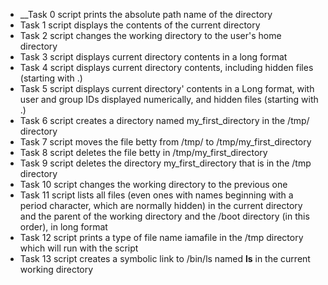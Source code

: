 * __Task 0 script prints the absolute path name of the directory
* Task 1 script displays the contents of the current directory
* Task 2 script changes the working directory to the user's home directory
* Task 3 script displays current directory contents in a long format
* Task 4 script displays current directory contents, including hidden files (starting with .)
* Task 5 script displays current directory' contents in a Long format, with user and group IDs displayed numerically, and hidden files (starting with .)
* Task 6 script creates a directory named my_first_directory in the /tmp/ directory
* Task 7 script moves the file betty from /tmp/ to /tmp/my_first_directory
* Task 8 script deletes the file betty in /tmp/my_first_directory
* Task 9 script deletes the directory my_first_directory that is in the /tmp directory
* Task 10 script changes the working directory to the previous one
* Task 11 script lists all files (even ones with names beginning with a period character, which are normally hidden) in the current directory and the parent of the working directory and the /boot directory (in this order), in long format
* Task 12 script prints a type of file name iamafile in the /tmp directory which will run with the script
* Task 13 script creates a symbolic link to /bin/ls named __ls__ in the current working directory 
